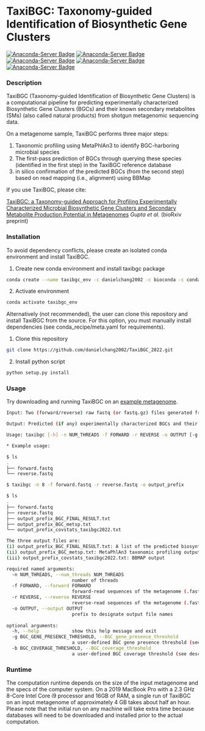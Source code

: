 # TaxiBGC: Taxonomy-guided Identification of Biosynthetic Gene Clusters

[![Anaconda-Server Badge](https://anaconda.org/danielchang2002/taxibgc/badges/version.svg)](https://anaconda.org/danielchang2002/taxibgc)
[![Anaconda-Server Badge](https://anaconda.org/danielchang2002/taxibgc/badges/platforms.svg)](https://anaconda.org/danielchang2002/taxibgc)
[![Anaconda-Server Badge](https://anaconda.org/danielchang2002/taxibgc/badges/license.svg)](https://anaconda.org/danielchang2002/taxibgc)
[![Anaconda-Server Badge](https://anaconda.org/danielchang2002/taxibgc/badges/downloads.svg)](https://anaconda.org/danielchang2002/taxibgc)
[![Anaconda-Server Badge](https://anaconda.org/danielchang2002/taxibgc/badges/installer/conda.svg)](https://conda.anaconda.org/danielchang2002/taxibgc)

### Description
TaxiBGC (Taxonomy-guided Identification of Biosynthetic Gene Clusters) is a computational pipeline for predicting experimentally characterized Biosynthetic Gene Clusters (BGCs) and their known secondary metabolites (SMs) (also called natural products) from shotgun metagenomic sequencing data. 

On a metagenome sample, TaxiBGC performs three major steps:
1. Taxonomic profiling using MetaPhlAn3 to identify BGC-harboring microbial species
2. The first-pass prediction of BGCs through querying these species (identified in the first step) in the TaxiBGC reference database 
3. in silico confirmation of the predicted BGCs (from the second step) based on read mapping (i.e., alignment) using BBMap

If you use TaxiBGC, please cite:

[TaxiBGC: a Taxonomy-guided Approach for Profiling Experimentally Characterized Microbial Biosynthetic Gene Clusters and Secondary Metabolite Production Potential in Metagenomes](https://doi.org/10.1101/2021.07.30.454505)
*Gupta et al.* (bioRxiv preprint)

### Installation
To avoid dependency conflicts, please create an isolated conda environment and install TaxiBGC.

1. Create new conda environment and install taxibgc package
```bash
conda create --name taxibgc_env -c danielchang2002 -c bioconda -c conda-forge taxibgc
```

2. Activate environment
```bash
conda activate taxibgc_env
```

Alternatively (not recommended), the user can clone this repository and install TaxiBGC from the source. For this option, you must manually install dependencies (see conda_recipe/meta.yaml for requirements).

1. Clone this repository
```bash
git clone https://github.com/danielchang2002/TaxiBGC_2022.git
```

2. Install python script
```bash
python setup.py install
```

### Usage

Try downloading and running TaxiBGC on an [example metagenome](https://github.com/danielchang2002/TaxiBGC_2022/tree/main/example).

```bash
Input: Two (forward/reverse) raw fastq (or fastq.gz) files generated from paired-end metagenome reads

Output: Predicted (if any) experimentally characterized BGCs and their known SMs

Usage: taxibgc [-h] -n NUM_THREADS -f FORWARD -r REVERSE -o OUTPUT [-g BGC_GENE_PRESENCE_THRESHOLD] [-b BGC_COVERAGE_THRESHOLD]

* Example usage:

$ ls
.
├── forward.fastq
└── reverse.fastq

$ taxibgc -n 8 -f forward.fastq -r reverse.fastq -o output_prefix

$ ls
.
├── forward.fastq
├── reverse.fastq
├── output_prefix_BGC_FINAL_RESULT.txt
├── output_prefix_BGC_metsp.txt
└── output_prefix_covstats_taxibgc2022.txt

The three output files are: 
(i) output_prefix_BGC_FINAL_RESULT.txt: A list of the predicted biosynthetic gene clusters
(ii) output_prefix_BGC_metsp.txt: MetaPhlAn3 taxonomic profiling output
(iii) output_prefix_covstats_taxibgc2022.txt: BBMAP output

required named arguments:
  -n NUM_THREADS, --num_threads NUM_THREADS
                        number of threads
  -f FORWARD, --forward FORWARD
                        forward-read sequences of the metagenome (.fastq)
  -r REVERSE, --reverse REVERSE
                        reverse-read sequences of the metagenome (.fastq)
  -o OUTPUT, --output OUTPUT
                        prefix to designate output file names
                        
optional arguments:
  -h, --help            show this help message and exit
  -g BGC_GENE_PRESENCE_THRESHOLD, --BGC_gene_presence_threshold 
                        a user-defined BGC gene presence threshold (see description in the TaxiBGC manuscript)
  -b BGC_COVERAGE_THRESHOLD, --BGC_coverage_threshold 
                        a user-defined BGC coverage threshold (see description in the TaxiBGC manuscript)
```

### Runtime
The computation runtime depends on the size of the input metagenome and the specs of the computer system. On a 2019 MacBook Pro with a 2.3 GHz 8-Core Intel Core i9 processor and 16GB of RAM, a single run of TaxiBGC on an input metagenome of approximately 4 GB takes about half an hour. Please note that the initial run on any machine will take extra time because databases will need to be downloaded and installed prior to the actual computation.

